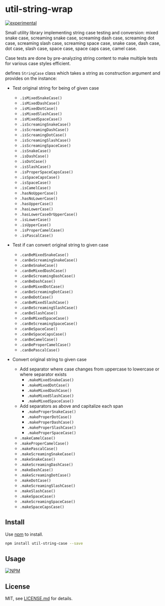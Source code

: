 # util-string-wrap

[![experimental](https://badges.github.io/stability-badges/dist/experimental.svg)](https://github.com/badges/stability-badges)

Small utility library implementing string case testing and conversion: mixed snake case,
screaming snake case, screaming dash case, screaming dot case, screaming slash case, screaming
space case, snake case, dash case, dot case, slash case, space case, space caps case, camel
case.

Case tests are done by pre-analyzing string content to make multiple tests for various case
styles efficient.

defines `StringCase` class which takes a string as construction argument and provides on the
instance:

* Test original string for being of given case

  * `.isMixedSnakeCase()`
  * `.isMixedDashCase()`
  * `.isMixedDotCase()`
  * `.isMixedSlashCase()`
  * `.isMixedSpaceCase()`
  * `.isScreamingSnakeCase()`
  * `.isScreamingDashCase()`
  * `.isScreamingDotCase()`
  * `.isScreamingSlashCase()`
  * `.isScreamingSpaceCase()`
  * `.isSnakeCase()`
  * `.isDashCase()`
  * `.isDotCase()`
  * `.isSlashCase()`
  * `.isProperSpaceCapsCase()`
  * `.isSpaceCapsCase()`
  * `.isSpaceCase()`
  * `.isCamelCase()`
  * `.hasNoUpperCase()`
  * `.hasNoLowerCase()`
  * `.hasUpperCase()`
  * `.hasLowerCase()`
  * `.hasLowerCaseOrUpperCase()`
  * `.isLowerCase()`
  * `.isUpperCase()`
  * `.isProperCamelCase()`
  * `.isPascalCase()`

* Test if can convert original string to given case

  * `.canBeMixedSnakeCase()`
  * `.canBeScreamingSnakeCase()`
  * `.canBeSnakeCase()`
  * `.canBeMixedDashCase()`
  * `.canBeScreamingDashCase()`
  * `.canBeDashCase()`
  * `.canBeMixedDotCase()`
  * `.canBeScreamingDotCase()`
  * `.canBeDotCase()`
  * `.canBeMixedSlashCase()`
  * `.canBeScreamingSlashCase()`
  * `.canBeSlashCase()`
  * `.canBeMixedSpaceCase()`
  * `.canBeScreamingSpaceCase()`
  * `.canBeSpaceCase()`
  * `.canBeSpaceCapsCase()`
  * `.canBeCamelCase()`
  * `.canBeProperCamelCase()`
  * `.canBePascalCase()`

* Convert original string to given case

  * Add separator where case changes from uppercase to lowercase or where separator exists
    * `.makeMixedSnakeCase()`
    * `.makeMixedDotCase()`
    * `.makeMixedDashCase()`
    * `.makeMixedSlashCase()`
    * `.makeMixedSpaceCase()`
  * Add separators as above and capitalize each span
    * `.makeProperSnakeCase()`
    * `.makeProperDotCase()`
    * `.makeProperDashCase()`
    * `.makeProperSlashCase()`
    * `.makeProperSpaceCase()`
  * `.makeCamelCase()`
  * `.makeProperCamelCase()`
  * `.makePascalCase()`
  * `.makeScreamingSnakeCase()`
  * `.makeSnakeCase()`
  * `.makeScreamingDashCase()`
  * `.makeDashCase()`
  * `.makeScreamingDotCase()`
  * `.makeDotCase()`
  * `.makeScreamingSlashCase()`
  * `.makeSlashCase()`
  * `.makeSpaceCase()`
  * `.makeScreamingSpaceCase()`
  * `.makeSpaceCapsCase()`

## Install

Use [npm](https://npmjs.com/) to install.

```sh
npm install util-string-case --save
```

## Usage

[![NPM](https://nodei.co/npm/util-string-case.png)](https://www.npmjs.com/package/util-string-case)

## License

MIT, see [LICENSE.md](https://github.com/vsch/util-string-case/blob/master/LICENSE.md) for
details.

